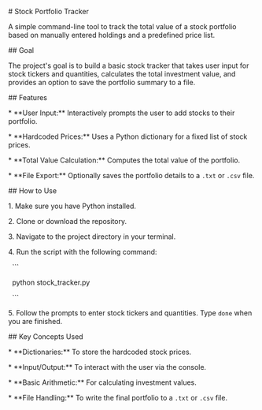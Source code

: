\# Stock Portfolio Tracker



A simple command-line tool to track the total value of a stock portfolio based on manually entered holdings and a predefined price list.



\## Goal



The project's goal is to build a basic stock tracker that takes user input for stock tickers and quantities, calculates the total investment value, and provides an option to save the portfolio summary to a file.



\## Features



\*   \*\*User Input:\*\* Interactively prompts the user to add stocks to their portfolio.

\*   \*\*Hardcoded Prices:\*\* Uses a Python dictionary for a fixed list of stock prices.

\*   \*\*Total Value Calculation:\*\* Computes the total value of the portfolio.

\*   \*\*File Export:\*\* Optionally saves the portfolio details to a `.txt` or `.csv` file.



\## How to Use



1\.  Make sure you have Python installed.

2\.  Clone or download the repository.

3\.  Navigate to the project directory in your terminal.

4\.  Run the script with the following command:

&nbsp;   ```

&nbsp;   python stock\_tracker.py

&nbsp;   ```

5\.  Follow the prompts to enter stock tickers and quantities. Type `done` when you are finished.



\## Key Concepts Used



\*   \*\*Dictionaries:\*\* To store the hardcoded stock prices.

\*   \*\*Input/Output:\*\* To interact with the user via the console.

\*   \*\*Basic Arithmetic:\*\* For calculating investment values.

\*   \*\*File Handling:\*\* To write the final portfolio to a `.txt` or `.csv` file.



